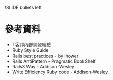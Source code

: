 !SLIDE bullets left

# 參考資料 

* T客邦內部開發經驗
* Ruby Style Guide
* Rails best practices  - by ihower
* Rails AntiPattern - Pragmatic BookShelf
* Rails3 Way - Addison-Wesley
* Write Efficiency Ruby code - Addison-Wesley 